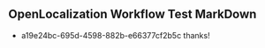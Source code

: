## OpenLocalization Workflow Test MarkDown
* a19e24bc-695d-4598-882b-e66377cf2b5c thanks!

<!--HONumber=Jul16_HO4-->


